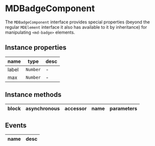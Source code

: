# MDBadgeComponent
The `MDBadgeComponent` interface provides special properties (beyond the regular `MDElement` interface it also has available to it by inheritance) for manipulating `<md-badge>` elements.

## Instance properties

name|type|desc
---|---|---
label|`Number`|-
max|`Number`|-

## Instance methods

block|asynchronous|accessor|name|parameters
---|---|---|---|---

## Events

name|desc
---|---
